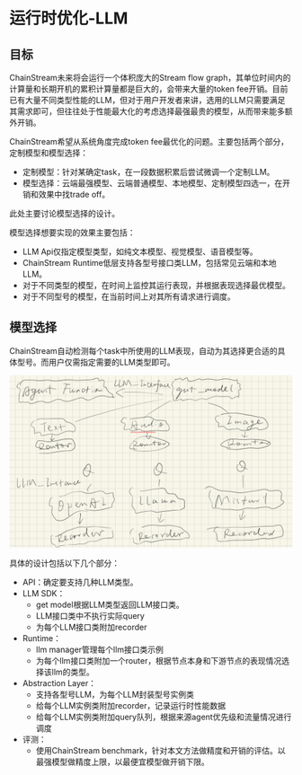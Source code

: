 # 运行时优化-LLM

## 目标

ChainStream未来将会运行一个体积庞大的Stream flow graph，其单位时间内的计算量和长期开机的累积计算量都是巨大的，会带来大量的token fee开销。目前已有大量不同类型性能的LLM，但对于用户开发者来讲，选用的LLM只需要满足其需求即可，但往往处于性能最大化的考虑选择最强最贵的模型，从而带来能多额外开销。

ChainStream希望从系统角度完成token fee最优化的问题。主要包括两个部分，定制模型和模型选择：

- 定制模型：针对某确定task，在一段数据积累后尝试微调一个定制LLM。
- 模型选择：云端最强模型、云端普通模型、本地模型、定制模型四选一，在开销和效果中找trade off。

此处主要讨论模型选择的设计。

模型选择想要实现的效果主要包括：

- LLM Api仅指定模型类型，如纯文本模型、视觉模型、语音模型等。
- ChainStream Runtime低层支持各型号接口类LLM，包括常见云端和本地LLM。
- 对于不同类型的模型，在时间上监控其运行表现，并根据表现选择最优模型。
- 对于不同型号的模型，在当前时间上对其所有请求进行调度。

## 模型选择

ChainStream自动检测每个task中所使用的LLM表现，自动为其选择更合适的具体型号。而用户仅需指定需要的LLM类型即可。

<img src="../../../img/LLMRuntimeOptimize.png" alt="ChainStream System Components">

具体的设计包括以下几个部分：

- API：确定要支持几种LLM类型。
- LLM SDK：
  - get model根据LLM类型返回LLM接口类。
  - LLM接口类中不执行实际query
  - 为每个LLM接口类附加recorder
- Runtime：
  - llm manager管理每个llm接口类示例
  - 为每个llm接口类附加一个router，根据节点本身和下游节点的表现情况选择该llm的类型。
- Abstraction Layer：
  - 支持各型号LLM，为每个LLM封装型号实例类
  - 给每个LLM实例类附加recorder，记录运行时性能数据
  - 给每个LLM实例类附加query队列，根据来源agent优先级和流量情况进行调度
- 评测：
  - 使用ChainStream benchmark，针对本文方法做精度和开销的评估。以最强模型做精度上限，以最便宜模型做开销下限。
